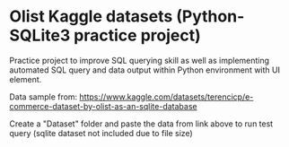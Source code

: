 # Olist Kaggle datasets (Python-SQLite3 practice project)
Practice project to improve SQL querying skill as well as implementing automated SQL query and data output within Python environment with UI element.

Data sample from: https://www.kaggle.com/datasets/terencicp/e-commerce-dataset-by-olist-as-an-sqlite-database

Create a "Dataset" folder and paste the data from link above to run test query (sqlite dataset not included due to file size)
